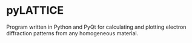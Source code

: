 pyLATTICE
=========

Program written in Python and PyQt for calculating and plotting electron diffraction patterns from any homogeneous material.
